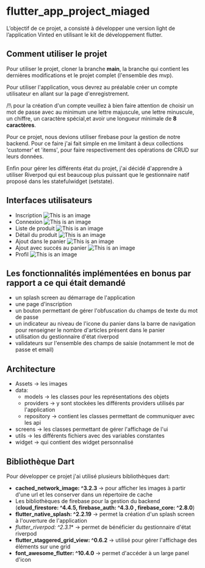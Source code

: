 # flutter_app_project_miaged
L’objectif de ce projet, a consisté à développer une version light de l’application Vinted en utilisant le kit de développement flutter.

## Comment utiliser le projet

Pour utiliser le projet, cloner la branche **main**, la branche qui contient les dernières modifications et le projet complet (l'ensemble des mvp). 

Pour utiliser l'application, vous devrez au préalable créer un compte utilisateur en allant sur la page d'enregistrement. 

/!\ pour la création d'un compte veuillez à bien faire attention de choisir un mot de passe avec au minimum une lettre majuscule, une lettre minuscule, un chiffre, un caractère spécial,et avoir une longueur minimale de **8 caractères**.

Pour ce projet, nous devions utiliser firebase pour la gestion de notre backend. Pour ce faire j'ai fait simple en me limitant à deux collections 'customer' et 'items', pour faire respectivement des opérations de CRUD sur leurs données. 

Enfin pour gérer les différents état du projet, j'ai décidé d'apprendre à utiliser Riverpod qui est beaucoup plus puissant que le gestionnaire natif proposé dans les statefulwidget (setstate). 

## Interfaces utilisateurs

- Inscription
![This is an image](/assets/readme/register.png)
- Connexion
![This is an image](/assets/readme/login.png)
- Liste de produit
![This is an image](/assets/readme/list_product.png)
- Détail du produit
![This is an image](/assets/readme/detail.png)
- Ajout dans le panier
![This is an image](/assets/readme/cart_item.png)
- Ajout avec succés au panier
![This is an image](/assets/readme/succes_add_cart.png)
- Profil 
![This is an image](/assets/readme/profil.png)


## Les fonctionnalités implémentées en bonus par rapport a ce qui était demandé

- un splash screen au démarrage de l'application
- une page d'inscription
- un bouton permettant de gérer l'obfuscation du champs de texte du mot de passe
- un indicateur au niveau de l'icone du panier dans la barre de navigation pour renseigner le nombre d'articles présent dans le panier
- utilisation du gestionnaire d'état riverpod
- validateurs sur l'ensemble des champs de saisie (notamment le mot de passe et email)

## Architecture

- Assets → les images
- data: 
    - models → les classes pour les représentations des objets
    - providers → y sont stockées les différents providers utilisés par l'application
    - repository → contient les classes permettant de communiquer avec les api
- screens → les classes permettant de gérer l'affichage de l'ui
- utils → les différents fichiers avec des variables constantes
- widget → qui contient des widget personnalisé


## Bibliothèque Dart
Pour développer ce projet j'ai utilisé plusieurs bibliothèques dart: 
  - **cached_network_image: ^3.2.3** →   pour  afficher les images à partir d'une url et les conserver dans un répertoire de cache
  - Les bibliothèques de firebase pour la gestion du backend (**cloud_firestore: ^4.4.5, firebase_auth: ^4.3.0 , firebase_core: ^2.8.0**)
  - **flutter_native_splash: ^2.2.19** → permet la création d'un splash screen à l'ouverture de l'application
  - *flutter_riverpod: ^2.3.1** →  permet de bénéficier  du gestionnaire d'état riverpod
  - **flutter_staggered_grid_view: ^0.6.2** → utilisé pour  gérer l'affichage des éléments sur une grid
  - **font_awesome_flutter: ^10.4.0** → permet d'accéder à un large panel d'icon
